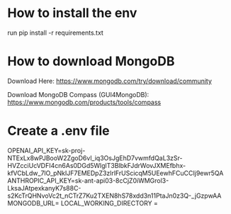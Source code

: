 # How to install the env
run pip install -r requirements.txt   


# How to download MongoDB  
Download Here: https://www.mongodb.com/try/download/community

Download MongoDB Compass (GUI4MongoDB): https://www.mongodb.com/products/tools/compass

# Create a .env file
OPENAI_API_KEY=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
ANTHROPIC_API_KEY=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
MONGODB_URL=<Ur Mongo db connection url>
LOCAL_WORKING_DIRECTORY = <full path in string format to a empty folder as job folder>
